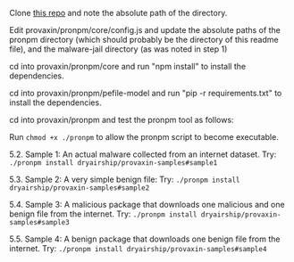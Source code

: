 Clone [this repo](https://github.com/HynekPetrak/malware-jail) and note the absolute path of the directory.

Edit provaxin/pronpm/core/config.js and update the absolute paths of the pronpm directory (which should probably be the directory of this readme file), and the malware-jail directory (as was noted in step 1)

cd into provaxin/pronpm/core and run "npm install" to install the dependencies.

cd into provaxin/pronpm/pefile-model and run "pip -r requirements.txt" to install the dependencies.

cd into provaxin/pronpm and test the pronpm tool as follows:

Run 
```chmod +x ./pronpm``` to allow the pronpm script to become executable.

5.2. Sample 1: An actual malware collected from an internet dataset. Try: `./pronpm install dryairship/provaxin-samples#sample1`

5.3. Sample 2: A very simple benign file: Try: `./pronpm install dryairship/provaxin-samples#sample2`

5.4. Sample 3: A malicious package that downloads one malicious and one benign file from the internet. Try: `./pronpm install dryairship/provaxin-samples#sample3`

5.5. Sample 4: A benign package that downloads one benign file from the internet. Try: `./pronpm install dryairship/provaxin-samples#sample4`

